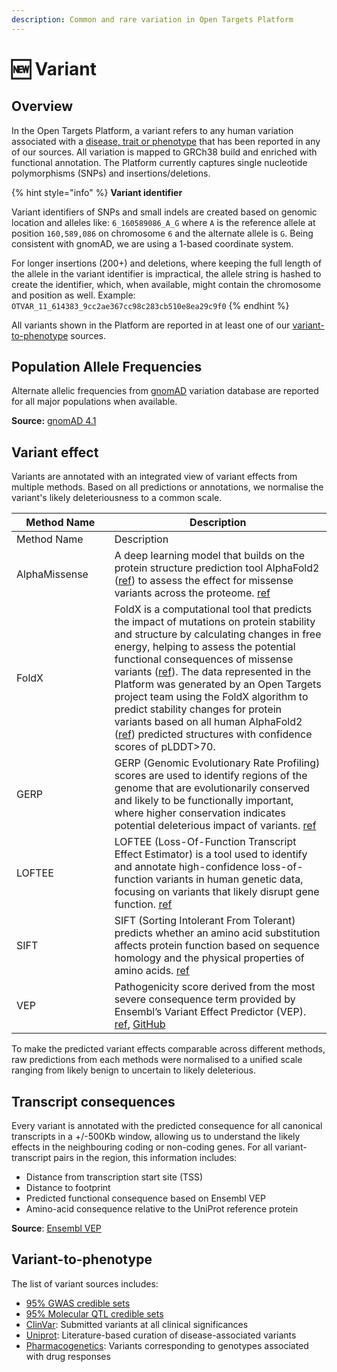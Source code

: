 ```yaml
---
description: Common and rare variation in Open Targets Platform
---
```


# 🆕 Variant

## Overview

In the Open Targets Platform, a variant refers to any human variation associated with a [disease, trait or phenotype](disease-or-phenotype/) that has been reported in any of our sources. All variation is mapped to GRCh38 build and enriched with functional annotation. The Platform currently captures single nucleotide polymorphisms (SNPs) and insertions/deletions.&#x20;

{% hint style="info" %}
**Variant identifier**

Variant identifiers of SNPs and small indels are created based on genomic location and alleles like: `6_160589086_A_G` where `A` is the reference allele at position `160,589,086` on chromosome `6` and the alternate allele is `G`. Being consistent with gnomAD, we are using a 1-based coordinate system.&#x20;

For longer insertions (200+) and deletions, where keeping the full length of the allele in the variant identifier is impractical, the allele string is hashed to create the identifier, which, when available, might contain the chromosome and position as well. Example: `OTVAR_11_614383_9cc2ae367cc98c283cb510e8ea29c9f0`
{% endhint %}

All variants shown in the Platform are reported in at least one of our [variant-to-phenotype](variant.md#variant-to-phenotype) sources.

## Population Allele Frequencies

Alternate allelic frequencies from [gnomAD](https://gnomad.broadinstitute.org/) variation database are reported for all major populations when available.

**Source:** [gnomAD 4.1](https://gnomad.broadinstitute.org/news/2024-04-gnomad-v4-1/)

## Variant effect

Variants are annotated with an integrated view of variant effects from multiple methods. Based on all predictions or annotations, we normalise the variant's likely deleteriousness to a common scale.

<table data-header-hidden><thead><tr><th width="140.6473388671875">Method Name</th><th>Description</th></tr></thead><tbody><tr><td>Method Name</td><td>Description</td></tr><tr><td>AlphaMissense</td><td>A deep learning model that builds on the protein structure prediction tool AlphaFold2 (<a href="https://pubmed.ncbi.nlm.nih.gov/37933859/">ref</a>) to assess the effect for missense variants across the proteome. <a href="https://doi.org/10.1126/science.adg7492">ref</a></td></tr><tr><td>FoldX</td><td>FoldX is a computational tool that predicts the impact of mutations on protein stability and structure by calculating changes in free energy, helping to assess the potential functional consequences of missense variants (<a href="https://pubmed.ncbi.nlm.nih.gov/38854010/">ref</a>). The data represented in the Platform was generated by an Open Targets project team using the FoldX algorithm to predict stability changes for protein variants based on all human AlphaFold2 (<a href="https://pubmed.ncbi.nlm.nih.gov/37933859/">ref</a>) predicted structures with confidence scores of pLDDT>70.</td></tr><tr><td>GERP</td><td>GERP (Genomic Evolutionary Rate Profiling) scores are used to identify regions of the genome that are evolutionarily conserved and likely to be functionally important, where higher conservation indicates potential deleterious impact of variants. <a href="https://doi.org/10.1371/journal.pcbi.1001025">ref</a></td></tr><tr><td>LOFTEE</td><td>LOFTEE (Loss-Of-Function Transcript Effect Estimator) is a tool used to identify and annotate high-confidence loss-of-function variants in human genetic data, focusing on variants that likely disrupt gene function. <a href="https://doi.org/10.1038/s41586-020-03174-8">ref</a></td></tr><tr><td>SIFT</td><td>SIFT (Sorting Intolerant From Tolerant) predicts whether an amino acid substitution affects protein function based on sequence homology and the physical properties of amino acids. <a href="https://doi.org/10.1101/gr.176601">ref</a></td></tr><tr><td>VEP</td><td>Pathogenicity score derived from the most severe consequence term provided by Ensembl’s Variant Effect Predictor (VEP). <a href="https://doi.org/10.1186/s13059-016-0974-4">ref</a>, <a href="https://github.com/opentargets/gentropy/blob/5d80a5bee8f0d7e226332d552aafc2e3a328b2c1/src/gentropy/config.py#L471">GitHub</a></td></tr></tbody></table>

To make the predicted variant effects comparable across different methods,  raw predictions from each methods were normalised to a unified scale ranging from likely benign to uncertain to likely deleterious.&#x20;

## Transcript consequences

Every variant is annotated with the predicted consequence for all canonical transcripts in a +/-500Kb window, allowing us to understand the likely effects in the neighbouring coding or non-coding genes. For all variant-transcript pairs in the region, this information includes:

* Distance from transcription start site (TSS)
* Distance to footprint
* Predicted functional consequence based on Ensembl VEP
* Amino-acid consequence relative to the UniProt reference protein

**Source**: [Ensembl VEP](https://genomebiology.biomedcentral.com/articles/10.1186/s13059-016-0974-4)

## Variant-to-phenotype

The list of variant sources includes:

* [95% GWAS credible sets](gentropy/fine-mapping.md)
* [95% Molecular QTL credible sets](gentropy/fine-mapping.md)
* [ClinVar](evidence.md): Submitted variants at all clinical significances
* [Uniprot](evidence.md): Literature-based curation of disease-associated variants
* [Pharmacogenetics](target/pharmacogenetics.md): Variants corresponding to genotypes associated with drug responses
